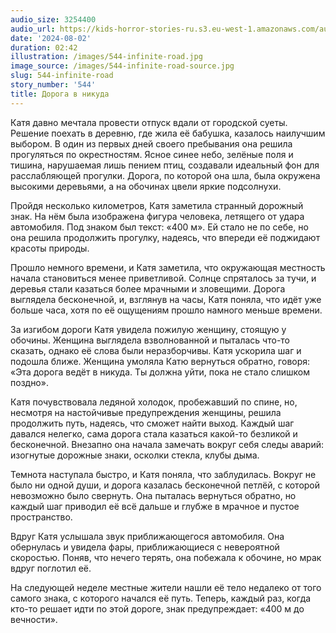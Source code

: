```yaml
---
audio_size: 3254400
audio_url: https://kids-horror-stories-ru.s3.eu-west-1.amazonaws.com/audio/544-infinite-road.mp3
date: '2024-08-02'
duration: 02:42
illustration: /images/544-infinite-road.jpg
image_source: /images/544-infinite-road-source.jpg
slug: 544-infinite-road
story_number: '544'
title: Дорога в никуда
---
```


Катя давно мечтала провести отпуск вдали от городской суеты. Решение поехать в деревню, где жила её бабушка, казалось наилучшим выбором. В один из первых дней своего пребывания она решила прогуляться по окрестностям. Ясное синее небо, зелёные поля и тишина, нарушаемая лишь пением птиц, создавали идеальный фон для расслабляющей прогулки. Дорога, по которой она шла, была окружена высокими деревьями, а на обочинах цвели яркие подсолнухи.

Пройдя несколько километров, Катя заметила странный дорожный знак. На нём была изображена фигура человека, летящего от удара автомобиля. Под знаком был текст: «400 м». Ей стало не по себе, но она решила продолжить прогулку, надеясь, что впереди её поджидают красоты природы.

Прошло немного времени, и Катя заметила, что окружающая местность начала становиться менее приветливой. Солнце спряталось за тучи, и деревья стали казаться более мрачными и зловещими. Дорога выглядела бесконечной, и, взглянув на часы, Катя поняла, что идёт уже больше часа, хотя по её ощущениям прошло намного меньше времени.

За изгибом дороги Катя увидела пожилую женщину, стоящую у обочины. Женщина выглядела взволнованной и пыталась что-то сказать, однако её слова были неразборчивы. Катя ускорила шаг и подошла ближе. Женщина умоляла Катю вернуться обратно, говоря: «Эта дорога ведёт в никуда. Ты должна уйти, пока не стало слишком поздно».

Катя почувствовала ледяной холодок, пробежавший по спине, но, несмотря на настойчивые предупреждения женщины, решила продолжить путь, надеясь, что сможет найти выход. Каждый шаг давался нелегко, сама дорога стала казаться какой-то безликой и бесконечной. Внезапно она начала замечать вокруг себя следы аварий: изогнутые дорожные знаки, осколки стекла, клубы дыма.

Темнота наступала быстро, и Катя поняла, что заблудилась. Вокруг не было ни одной души, и дорога казалась бесконечной петлёй, с которой невозможно было свернуть. Она пыталась вернуться обратно, но каждый шаг приводил её всё дальше и глубже в мрачное и пустое пространство.

Вдруг Катя услышала звук приближающегося автомобиля. Она обернулась и увидела фары, приближающиеся с невероятной скоростью. Поняв, что нечего терять, она побежала к обочине, но мрак вдруг поглотил её.

На следующей неделе местные жители нашли её тело недалеко от того самого знака, с которого начался её путь. Теперь, каждый раз, когда кто-то решает идти по этой дороге, знак предупреждает: «400 м до вечности».